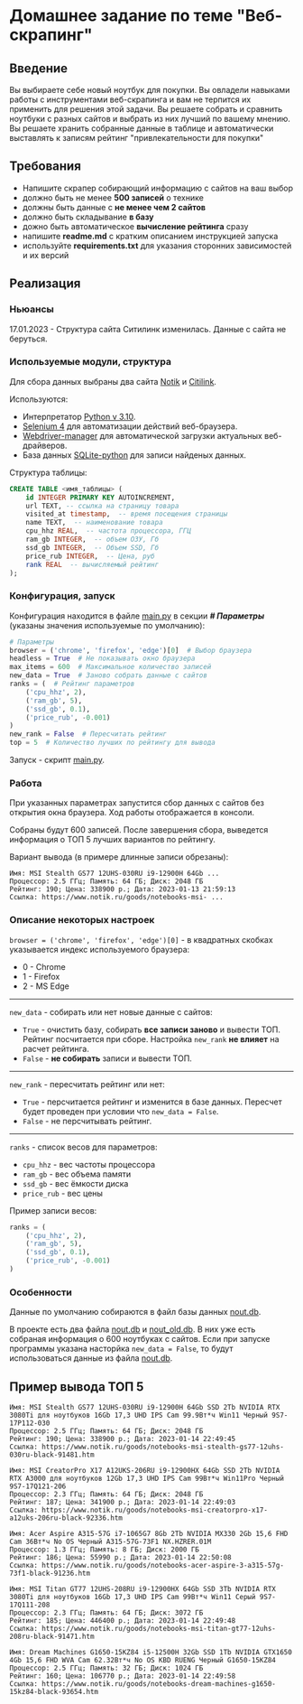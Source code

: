 # Домашнее задание по теме "Веб-скрапинг"

## Введение

Вы выбираете себе новый ноутбук для покупки. Вы овладели навыками работы с инструментами веб-скрапинга и вам не терпится их применить для решения этой задачи. Вы решаете собрать и сравнить ноутбуки с разных сайтов и выбрать из них лучший по вашему мнению. Вы решаете хранить собранные данные в таблице и автоматически выставлять к записям рейтинг "привлекательности для покупки"

## Требования

- Напишите скрапер собирающий информацию с сайтов на ваш выбор
- должно быть не менее **500 записей** о технике
- должны быть данные с **не менее чем 2 сайтов**
- должно быть складывание **в базу**
- дожно быть автоматическое **вычисление рейтинга** сразу
- напишите **readme.md** с кратким описанием инструкцией запуска
- используйте **requirements.txt** для указания сторонних зависимостей и их версий

## Реализация

### Ньюансы

17.01.2023 - Структура сайта Ситилинк изменилась. Данные с сайта не беруться.

### Используемые модули, структура

Для сбора данных выбраны два сайта [Notik](https://www.notik.ru/) и [Citilink](https://www.citilink.ru/).

Используются:

- Интерпретатор [Python v 3.10](https://www.python.org/).
- [Selenium 4](https://www.selenium.dev/) для автоматизации действий веб-браузера.
- [Webdriver-manager](https://pypi.org/project/webdriver-manager/) для автоматической загрузки актуальных веб-драйверов.
- База данных [SQLite-python](https://docs.python.org/3/library/sqlite3.html) для записи найденых данных.

Структура таблицы:

```SQL
CREATE TABLE <имя_таблицы> (  
    id INTEGER PRIMARY KEY AUTOINCREMENT,  
    url TEXT, -- ссылка на страницу товара  
    visited_at timestamp,  -- время посещения страницы  
    name TEXT,  -- наименование товара  
    cpu_hhz REAL,  -- частота процессора, ГГЦ  
    ram_gb INTEGER,  -- объем ОЗУ, Гб  
    ssd_gb INTEGER,  -- Объем SSD, Гб  
    price_rub INTEGER,  -- Цена, руб  
    rank REAL  -- вычисляемый рейтинг  
);
```

### Конфигурация, запуск

Конфигурация находится в файле [main.py](main.py) в секции ***# Параметры*** (указаны значения используемые по умолчанию):

```python
# Параметры
browser = ('chrome', 'firefox', 'edge')[0]  # Выбор браузера
headless = True  # Не показывать окно браузера
max_items = 600  # Максимальное количество записей
new_data = True  # Заново собрать данные с сайтов
ranks = (  # Рейтинг параметров
    ('cpu_hhz', 2),
    ('ram_gb', 5),
    ('ssd_gb', 0.1),
    ('price_rub', -0.001)
)
new_rank = False  # Пересчитать рейтинг
top = 5  # Количество лучших по рейтингу для вывода
```

Запуск - скрипт [main.py](main.py).

### Работа

При указанных параметрах запустится сбор данных с сайтов без открытия окна браузера. Ход работы отображается в консоли.

Собраны будут 600 записей. После завершения сбора, выведется информация о ТОП 5 лучших вариантов по рейтингу.

Вариант вывода (в примере длинные записи обрезаны):

```text
Имя: MSI Stealth GS77 12UHS-030RU i9-12900H 64Gb ...
Процессор: 2.5 ГГц; Память: 64 ГБ; Диск: 2048 ГБ
Рейтинг: 190; Цена: 338900 р.; Дата: 2023-01-13 21:59:13
Ссылка: https://www.notik.ru/goods/notebooks-msi- ...
```

### Описание некоторых настроек

`browser = ('chrome', 'firefox', 'edge')[0]` - в квадратных скобках указывается индекс используемого браузера:

- 0 - Chrome
- 1 - Firefox
- 2 - MS Edge

---

`new_data` - собирать или нет новые данные с сайтов:

- `True` - очистить базу, собирать **все записи заново** и вывести ТОП. Рейтинг посчитается при сборе. Настройка `new_rank` **не влияет** на расчет рейтинга.
- `False` - **не собирать** записи и вывести ТОП.

---

`new_rank` - пересчитать рейтинг или нет:

- `True` - персчитается рейтинг и изменится в базе данных. Пересчет будет проведен при условии что `new_data = False`.
- `False` - не персчитывать рейтинг.

---

`ranks` - список весов для параметров:

- `cpu_hhz` - вес частоты процессора
- `ram_gb` - вес объема памяти
- `ssd_gb` - вес ёмкости диска
- `price_rub` - вес цены

Пример записи весов:

```python
ranks = (
    ('cpu_hhz', 2),
    ('ram_gb', 5),
    ('ssd_gb', 0.1),
    ('price_rub', -0.001)
)
```

### Особенности

Данные по умолчанию собираются в файл базы данных [nout.db](nout.db).

В проекте есть два файла [nout.db](nout.db) и [nout_old.db](nout_old.db). В них уже есть собраная информация о 600 ноутбуках с сайтов. Если при запуске программы указана насторйка `new_data = False`, то будут использоваться данные из файла [nout.db](nout.db).

## Пример вывода ТОП 5

```text
Имя: MSI Stealth GS77 12UHS-030RU i9-12900H 64Gb SSD 2Tb NVIDIA RTX 3080Ti для ноутбуков 16Gb 17,3 UHD IPS Cam 99.9Вт*ч Win11 Черный 9S7-17P112-030
Процессор: 2.5 ГГц; Память: 64 ГБ; Диск: 2048 ГБ
Рейтинг: 190; Цена: 338900 р.; Дата: 2023-01-14 22:49:45
Ссылка: https://www.notik.ru/goods/notebooks-msi-stealth-gs77-12uhs-030ru-black-91481.htm

Имя: MSI CreatorPro X17 A12UKS-206RU i9-12900HX 64Gb SSD 2Tb NVIDIA RTX A3000 для ноутбуков 12Gb 17,3 UHD IPS Cam 99Вт*ч Win11Pro Черный 9S7-17Q121-206
Процессор: 2.3 ГГц; Память: 64 ГБ; Диск: 2048 ГБ
Рейтинг: 187; Цена: 341900 р.; Дата: 2023-01-14 22:49:03
Ссылка: https://www.notik.ru/goods/notebooks-msi-creatorpro-x17-a12uks-206ru-black-92336.htm

Имя: Acer Aspire A315-57G i7-1065G7 8Gb 2Tb NVIDIA MX330 2Gb 15,6 FHD Cam 36Вт*ч No OS Черный A315-57G-73F1 NX.HZRER.01M
Процессор: 1.3 ГГц; Память: 8 ГБ; Диск: 2000 ГБ
Рейтинг: 186; Цена: 55990 р.; Дата: 2023-01-14 22:50:08
Ссылка: https://www.notik.ru/goods/notebooks-acer-aspire-3-a315-57g-73f1-black-91236.htm

Имя: MSI Titan GT77 12UHS-208RU i9-12900HX 64Gb SSD 3Tb NVIDIA RTX 3080Ti для ноутбуков 16Gb 17,3 UHD IPS Cam 99Вт*ч Win11 Серый 9S7-17Q111-208
Процессор: 2.3 ГГц; Память: 64 ГБ; Диск: 3072 ГБ
Рейтинг: 185; Цена: 446400 р.; Дата: 2023-01-14 22:49:48
Ссылка: https://www.notik.ru/goods/notebooks-msi-titan-gt77-12uhs-208ru-black-91471.htm

Имя: Dream Machines G1650-15KZ84 i5-12500H 32Gb SSD 1Tb NVIDIA GTX1650 4Gb 15,6 FHD WVA Cam 62.32Вт*ч No OS KBD RUENG Черный G1650-15KZ84
Процессор: 2.5 ГГц; Память: 32 ГБ; Диск: 1024 ГБ
Рейтинг: 160; Цена: 106770 р.; Дата: 2023-01-14 22:49:58
Ссылка: https://www.notik.ru/goods/notebooks-dream-machines-g1650-15kz84-black-93654.htm
```
